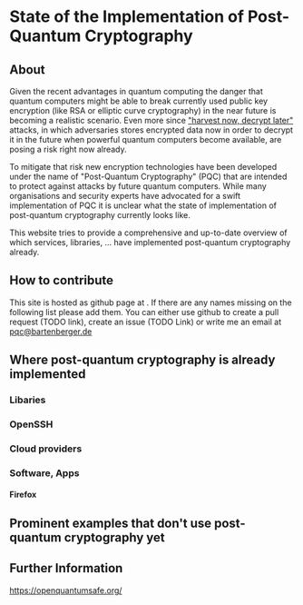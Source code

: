 # State of the Implementation of Post-Quantum Cryptography

## About
Given the recent advantages in quantum computing the danger that quantum computers might be able to break currently used public key encryption (like RSA or elliptic curve cryptography) in the near future is becoming a realistic scenario. Even more since ["harvest now, decrypt later"](https://en.wikipedia.org/wiki/Harvest_now,_decrypt_later) attacks, in which adversaries stores encrypted data now in order to decrypt it in the future when powerful quantum computers become available, are posing a risk right now already.

To mitigate that risk new encryption technologies have been developed under the name of "Post-Quantum Cryptography" (PQC) that are intended to protect against attacks by future quantum computers. While many organisations and security experts have advocated for a swift implementation of PQC it is unclear what the state of implementation of post-quantum cryptography currently looks like.

This website tries to provide a comprehensive and up-to-date overview of which services, libraries, ... have implemented post-quantum cryptography already. 

## How to contribute
This site is hosted as github page at . If there are any names missing on the following list please add them. You can either use github to create a pull request (TODO link), create an issue (TODO Link) or write me an email at pqc@bartenberger.de

## Where post-quantum cryptography is already implemented

### Libaries
### OpenSSH

### Cloud providers


### Software, Apps

#### Firefox


## Prominent examples that don't use post-quantum cryptography yet


## Further Information



https://openquantumsafe.org/
